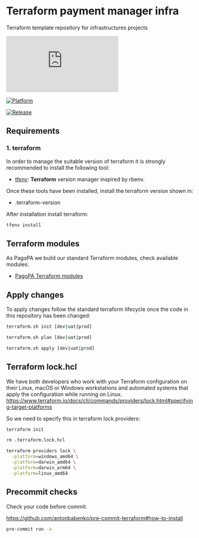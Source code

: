 # Terraform payment manager infra

Terraform template repository for infrastructures projects

[![Build Status](https://dev.azure.com/sia-dds/pm-iac-projects/_apis/build/status/pm-infra/pm-infra.deploy?repoName=pagopa%2Fpm-infra&branchName=main)](https://dev.azure.com/sia-dds/pm-iac-projects/_build/latest?definitionId=61&repoName=pagopa%2Fpm-infra&branchName=main)

[![Platform](https://img.shields.io/badge/Microsoft_Azure-0089D6?style=for-the-badge&logo=microsoft-azure&logoColor=white)](https://img.shields.io/badge/Microsoft_Azure-0089D6?style=for-the-badge&logo=microsoft-azure&logoColor=white)

[![Release](https://badgen.net/badge/release/v1.4.0/green?icon=azurepipelines)](https://badgen.net/badge/:subject/:status/:color?icon=github)

## Requirements

### 1. terraform

In order to manage the suitable version of terraform it is strongly recommended to install the following tool:

- [tfenv](https://github.com/tfutils/tfenv): **Terraform** version manager inspired by rbenv.

Once these tools have been installed, install the terraform version shown in:

- .terraform-version

After installation install terraform:

```sh
tfenv install
```

## Terraform modules

As PagoPA we build our standard Terraform modules, check available modules:

- [PagoPA Terraform modules](https://github.com/search?q=topic%3Aterraform-modules+org%3Apagopa&type=repositories)

## Apply changes

To apply changes follow the standard terraform lifecycle once the code in this repository has been changed:

```sh
terraform.sh init [dev|uat|prod]

terraform.sh plan [dev|uat|prod]

terraform.sh apply [dev|uat|prod]
```

## Terraform lock.hcl

We have both developers who work with your Terraform configuration on their Linux, macOS or Windows workstations and automated systems that apply the configuration while running on Linux.
https://www.terraform.io/docs/cli/commands/providers/lock.html#specifying-target-platforms

So we need to specify this in terraform lock providers:

```sh
terraform init

rm .terraform.lock.hcl

terraform providers lock \
  -platform=windows_amd64 \
  -platform=darwin_amd64 \
  -platform=darwin_arm64 \
  -platform=linux_amd64
```

## Precommit checks

Check your code before commit.

https://github.com/antonbabenko/pre-commit-terraform#how-to-install

```sh
pre-commit run -a
```
